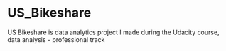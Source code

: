 # US_Bikeshare
US Bikeshare is data analytics project I made during the Udacity course, data analysis - professional track
